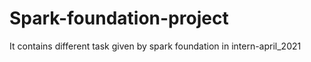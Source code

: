 # Spark-foundation-project
It contains different task given by spark foundation in intern-april_2021
